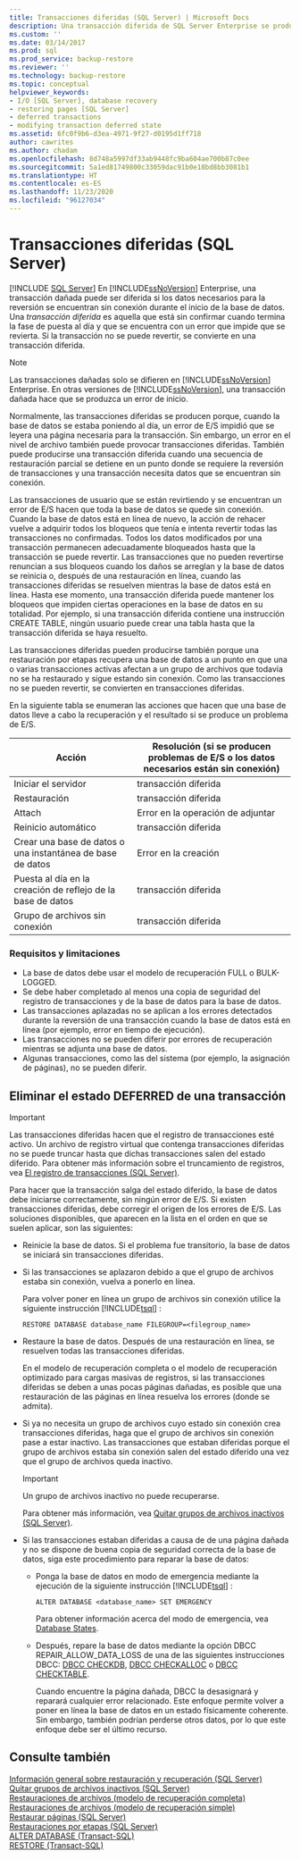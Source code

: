 ```yaml
---
title: Transacciones diferidas (SQL Server) | Microsoft Docs
description: Una transacción diferida de SQL Server Enterprise se produce si los datos necesarios para la reversión están sin conexión. Aprenda a sacarlas del estado diferido.
ms.custom: ''
ms.date: 03/14/2017
ms.prod: sql
ms.prod_service: backup-restore
ms.reviewer: ''
ms.technology: backup-restore
ms.topic: conceptual
helpviewer_keywords:
- I/O [SQL Server], database recovery
- restoring pages [SQL Server]
- deferred transactions
- modifying transaction deferred state
ms.assetid: 6fc0f9b6-d3ea-4971-9f27-d0195d1ff718
author: cawrites
ms.author: chadam
ms.openlocfilehash: 8d748a5997df33ab9448fc9ba604ae700b87c0ee
ms.sourcegitcommit: 5a1ed81749800c33059dac91b0e18bd8bb3081b1
ms.translationtype: HT
ms.contentlocale: es-ES
ms.lasthandoff: 11/23/2020
ms.locfileid: "96127034"
---
```

# <a name="deferred-transactions-sql-server"></a>Transacciones diferidas (SQL Server)
 [!INCLUDE [SQL Server](../../includes/applies-to-version/sqlserver.md)]
  En [!INCLUDE[ssNoVersion](../../includes/ssnoversion-md.md)] Enterprise, una transacción dañada puede ser diferida si los datos necesarios para la reversión se encuentran sin conexión durante el inicio de la base de datos. Una *transacción diferida* es aquella que está sin confirmar cuando termina la fase de puesta al día y que se encuentra con un error que impide que se revierta. Si la transacción no se puede revertir, se convierte en una transacción diferida.  
  
> [!NOTE]  
>  Las transacciones dañadas solo se difieren en [!INCLUDE[ssNoVersion](../../includes/ssnoversion-md.md)] Enterprise. En otras versiones de [!INCLUDE[ssNoVersion](../../includes/ssnoversion-md.md)], una transacción dañada hace que se produzca un error de inicio.  
  
 Normalmente, las transacciones diferidas se producen porque, cuando la base de datos se estaba poniendo al día, un error de E/S impidió que se leyera una página necesaria para la transacción. Sin embargo, un error en el nivel de archivo también puede provocar transacciones diferidas. También puede producirse una transacción diferida cuando una secuencia de restauración parcial se detiene en un punto donde se requiere la reversión de transacciones y una transacción necesita datos que se encuentran sin conexión.  
  
 Las transacciones de usuario que se están revirtiendo y se encuentran un error de E/S hacen que toda la base de datos se quede sin conexión. Cuando la base de datos está en línea de nuevo, la acción de rehacer vuelve a adquirir todos los bloqueos que tenía e intenta revertir todas las transacciones no confirmadas. Todos los datos modificados por una transacción permanecen adecuadamente bloqueados hasta que la transacción se puede revertir. Las transacciones que no pueden revertirse renuncian a sus bloqueos cuando los daños se arreglan y la base de datos se reinicia o, después de una restauración en línea, cuando las transacciones diferidas se resuelven mientras la base de datos está en línea. Hasta ese momento, una transacción diferida puede mantener los bloqueos que impiden ciertas operaciones en la base de datos en su totalidad. Por ejemplo, si una transacción diferida contiene una instrucción CREATE TABLE, ningún usuario puede crear una tabla hasta que la transacción diferida se haya resuelto.  
  
 Las transacciones diferidas pueden producirse también porque una restauración por etapas recupera una base de datos a un punto en que una o varias transacciones activas afectan a un grupo de archivos que todavía no se ha restaurado y sigue estando sin conexión. Como las transacciones no se pueden revertir, se convierten en transacciones diferidas.  
  
 En la siguiente tabla se enumeran las acciones que hacen que una base de datos lleve a cabo la recuperación y el resultado si se produce un problema de E/S.  
  
|Acción|Resolución (si se producen problemas de E/S o los datos necesarios están sin conexión)|  
|------------|-----------------------------------------------------------------------|  
|Iniciar el servidor|transacción diferida|  
|Restauración|transacción diferida|  
|Attach|Error en la operación de adjuntar|  
|Reinicio automático|transacción diferida|  
|Crear una base de datos o una instantánea de base de datos|Error en la creación|  
|Puesta al día en la creación de reflejo de la base de datos|transacción diferida|  
|Grupo de archivos sin conexión|transacción diferida|  
  
### <a name="requirements-and-limitations"></a>Requisitos y limitaciones

 - La base de datos debe usar el modelo de recuperación FULL o BULK-LOGGED.
 - Se debe haber completado al menos una copia de seguridad del registro de transacciones y de la base de datos para la base de datos.
 - Las transacciones aplazadas no se aplican a los errores detectados durante la reversión de una transacción cuando la base de datos está en línea (por ejemplo, error en tiempo de ejecución).
 - Las transacciones no se pueden diferir por errores de recuperación mientras se adjunta una base de datos.
 - Algunas transacciones, como las del sistema (por ejemplo, la asignación de páginas), no se pueden diferir.

## <a name="moving-a-transaction-out-of-the-deferred-state"></a>Eliminar el estado DEFERRED de una transacción  
  
> [!IMPORTANT]  
>  Las transacciones diferidas hacen que el registro de transacciones esté activo. Un archivo de registro virtual que contenga transacciones diferidas no se puede truncar hasta que dichas transacciones salen del estado diferido. Para obtener más información sobre el truncamiento de registros, vea [El registro de transacciones &#40;SQL Server&#41;](../../relational-databases/logs/the-transaction-log-sql-server.md).  
  
 Para hacer que la transacción salga del estado diferido, la base de datos debe iniciarse correctamente, sin ningún error de E/S. Si existen transacciones diferidas, debe corregir el origen de los errores de E/S. Las soluciones disponibles, que aparecen en la lista en el orden en que se suelen aplicar, son las siguientes:  
  
-   Reinicie la base de datos. Si el problema fue transitorio, la base de datos se iniciará sin transacciones diferidas.  
  
-   Si las transacciones se aplazaron debido a que el grupo de archivos estaba sin conexión, vuelva a ponerlo en línea.  
  
     Para volver poner en línea un grupo de archivos sin conexión utilice la siguiente instrucción [!INCLUDE[tsql](../../includes/tsql-md.md)] :  
  
    ```  
    RESTORE DATABASE database_name FILEGROUP=<filegroup_name>  
    ```  
  
-   Restaure la base de datos. Después de una restauración en línea, se resuelven todas las transacciones diferidas.  
  
     En el modelo de recuperación completa o el modelo de recuperación optimizado para cargas masivas de registros, si las transacciones diferidas se deben a unas pocas páginas dañadas, es posible que una restauración de las páginas en línea resuelva los errores (donde se admita).  
  
-   Si ya no necesita un grupo de archivos cuyo estado sin conexión crea transacciones diferidas, haga que el grupo de archivos sin conexión pase a estar inactivo. Las transacciones que estaban diferidas porque el grupo de archivos estaba sin conexión salen del estado diferido una vez que el grupo de archivos queda inactivo.  
  
    > [!IMPORTANT]  
    >  Un grupo de archivos inactivo no puede recuperarse.  
  
     Para obtener más información, vea [Quitar grupos de archivos inactivos &#40;SQL Server&#41;](../../relational-databases/backup-restore/remove-defunct-filegroups-sql-server.md).  
  
-   Si las transacciones estaban diferidas a causa de de una página dañada y no se dispone de buena copia de seguridad correcta de la base de datos, siga este procedimiento para reparar la base de datos:  
  
    -   Ponga la base de datos en modo de emergencia mediante la ejecución de la siguiente instrucción [!INCLUDE[tsql](../../includes/tsql-md.md)] :  
  
        ```  
        ALTER DATABASE <database_name> SET EMERGENCY  
        ```  
  
         Para obtener información acerca del modo de emergencia, vea [Database States](../../relational-databases/databases/database-states.md).  
  
    -   Después, repare la base de datos mediante la opción DBCC REPAIR_ALLOW_DATA_LOSS de una de las siguientes instrucciones DBCC: [DBCC CHECKDB](../../t-sql/database-console-commands/dbcc-checkdb-transact-sql.md), [DBCC CHECKALLOC](../../t-sql/database-console-commands/dbcc-checkalloc-transact-sql.md) o [DBCC CHECKTABLE](../../t-sql/database-console-commands/dbcc-checktable-transact-sql.md).  
  
         Cuando encuentre la página dañada, DBCC la desasignará y reparará cualquier error relacionado. Este enfoque permite volver a poner en línea la base de datos en un estado físicamente coherente. Sin embargo, también podrían perderse otros datos, por lo que este enfoque debe ser el último recurso.  
  
## <a name="see-also"></a>Consulte también  
 [Información general sobre restauración y recuperación &#40;SQL Server&#41;](../../relational-databases/backup-restore/restore-and-recovery-overview-sql-server.md)   
 [Quitar grupos de archivos inactivos &#40;SQL Server&#41;](../../relational-databases/backup-restore/remove-defunct-filegroups-sql-server.md)   
 [Restauraciones de archivos &#40;modelo de recuperación completa&#41;](../../relational-databases/backup-restore/file-restores-full-recovery-model.md)   
 [Restauraciones de archivos &#40;modelo de recuperación simple&#41;](../../relational-databases/backup-restore/file-restores-simple-recovery-model.md)   
 [Restaurar páginas &#40;SQL Server&#41;](../../relational-databases/backup-restore/restore-pages-sql-server.md)   
 [Restauraciones por etapas &#40;SQL Server&#41;](../../relational-databases/backup-restore/piecemeal-restores-sql-server.md)   
 [ALTER DATABASE &#40;Transact-SQL&#41;](../../t-sql/statements/alter-database-transact-sql.md)   
 [RESTORE &#40;Transact-SQL&#41;](../../t-sql/statements/restore-statements-transact-sql.md)  
  
  
